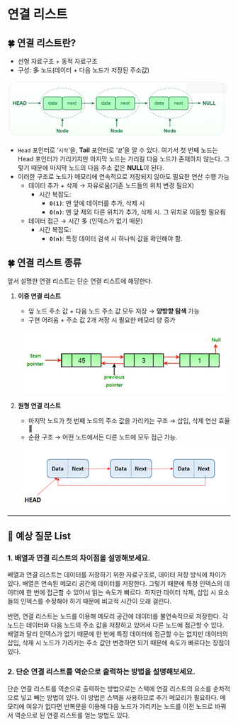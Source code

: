# 연결 리스트

## 🍀 연결 리스트란?

- 선형 자료구조 + 동적 자료구조
- 구성: 多 노드(데이터 + 다음 노드가 저장된 주소값)

![Alt text](LinkedList1.png)

- `Head` 포인터로 ‘`시작`’을, **Tail** 포인터로 ‘`끝`’을 알 수 있다. 여기서 첫 번째 노드는 Head 포인터가 가리키지만 마지막 노드는 가리킬 다음 노드가 존재하지 않는다. 그렇기 때문에 마지막 노드의 다음 주소 값은 **NULL**이 된다.
- 이러한 구조로 노드가 메모리에 연속적으로 저장되지 않아도 필요한 연산 수행 가능
    - 데이터 추가 + 삭제 → 자유로움(기존 노드들의 위치 변경 필요X)
        - 시간 복잡도:
            - **`O(1)`**: 맨 앞에 데이터를 추가, 삭제 시
            - **`O(n)`**: 맨 앞 제외 다른 위치가 추가, 삭제 시. 그 위치로 이동할 필요有
    - 데이터 접근 → 시간 多 (인덱스가 없기 때문)
        - 시간 복잡도:
            - **`O(n)`**: 특정 데이터 검색 시 하나씩 값을 확인해야 함.

## 🍀 연결 리스트 종류

앞서 설명한 연결 리스트는 단순 연결 리스트에 해당한다.

1. **이중 연결 리스트**
    - 앞 노드 주소 값 + 다음 노드 주소 값 모두 저장 → **양방향 탐색** 가능
    - 구현 어려움 + 주소 값 2개 저장 시 필요한 메모리 양 증가
    
    ![Alt text](LinkedList2.png)
    
2. **원형 연결 리스트**
    - 마지막 노드가 첫 번째 노드의 주소 값을 가리키는 구조 → 삽입, 삭제 연산 효율 🔼
    - 순환 구조 → 어떤 노드에서든 다른 노드에 모두 접근 가능.
    
    ![Alt text](LinkedList3.png)
    
---

## 👣 예상 질문 List

### 1. 배열과 연결 리스트의 차이점을 설명해보세요.

배열과 연결 리스트는 데이터를 저장하기 위한 자료구조로, 데이터 저장 방식에 차이가 있다. 배열은 연속된 메모리 공간에 데이터를 저장한다. 그렇기 때문에 특정 인덱스의 데이터에 한 번에 접근할 수 있어서 읽는 속도가 빠르다. 하지만 데이터 삭제, 삽입 시 요소들의 인덱스를 수정해야 하기 때문에 비교적 시간이 오래 걸린다.

반면, 연결 리스트는 노드를 이용해 메모리 공간에 데이터를 불연속적으로 저장한다. 각 노드는 데이터와 다음 노드의 주소 값을 저장하고 있어서 다른 노드에 접근할 수 있다. 배열과 달리 인덱스가 없기 때문에 한 번에 특정 데이터에 접근할 수는 없지만 데이터의 삽입, 삭제 시 노드가 가리키는 주소 값만 변경하면 되기 때문에 속도가 빠르다는 장점이 있다.

### 2. 단순 연결 리스트를 역순으로 출력하는 방법을 설명해보세요.

단순 연결 리스트를 역순으로 출력하는 방법으로는 스택에 연결 리스트의 요소를 순차적으로 넣고 빼는 방법이 있다. 이 방법은 스택을 사용하므로 추가 메모리가 필요하다. 메모리에 여유가 없다면 반복문을 이용해 다음 노드가 가리키는 노드를 이전 노드로 바꿔서 역순으로 된 연결 리스트를 얻는 방법도 있다.